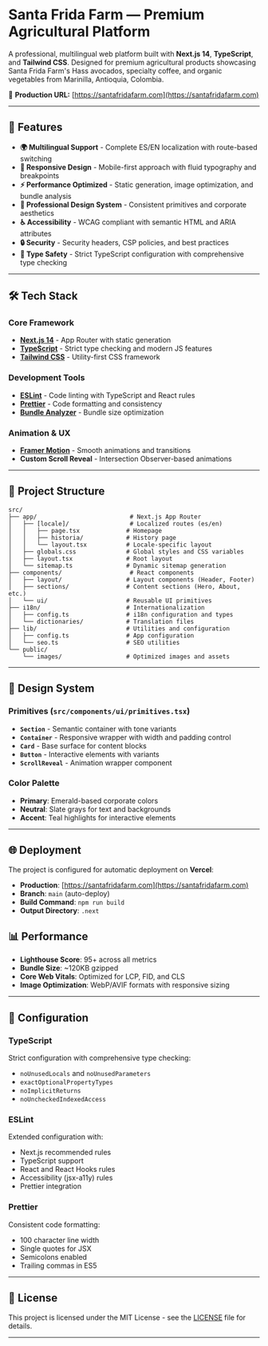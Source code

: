 # Santa Frida Farm — Premium Agricultural Platform

A professional, multilingual web platform built with **Next.js 14**, **TypeScript**, and **Tailwind CSS**. Designed for premium agricultural products showcasing Santa Frida Farm's Hass avocados, specialty coffee, and organic vegetables from Marinilla, Antioquia, Colombia.

🔗 **Production URL:** [https://santafridafarm.com](https://santafridafarm.com)

---

## 🚀 Features

- **🌍 Multilingual Support** - Complete ES/EN localization with route-based switching
- **📱 Responsive Design** - Mobile-first approach with fluid typography and breakpoints
- **⚡ Performance Optimized** - Static generation, image optimization, and bundle analysis
- **🎨 Professional Design System** - Consistent primitives and corporate aesthetics
- **♿ Accessibility** - WCAG compliant with semantic HTML and ARIA attributes
- **🔒 Security** - Security headers, CSP policies, and best practices
- **🧪 Type Safety** - Strict TypeScript configuration with comprehensive type checking

---

## 🛠️ Tech Stack

### Core Framework
- **[Next.js 14](https://nextjs.org/docs)** - App Router with static generation
- **[TypeScript](https://www.typescriptlang.org/)** - Strict type checking and modern JS features
- **[Tailwind CSS](https://tailwindcss.com/)** - Utility-first CSS framework

### Development Tools
- **[ESLint](https://eslint.org/)** - Code linting with TypeScript and React rules
- **[Prettier](https://prettier.io/)** - Code formatting and consistency
- **[Bundle Analyzer](https://www.npmjs.com/package/@next/bundle-analyzer)** - Bundle size optimization

### Animation & UX
- **[Framer Motion](https://www.framer.com/motion/)** - Smooth animations and transitions
- **Custom Scroll Reveal** - Intersection Observer-based animations

---

## 📁 Project Structure

```
src/
├── app/                          # Next.js App Router
│   ├── [locale]/                 # Localized routes (es/en)
│   │   ├── page.tsx             # Homepage
│   │   ├── historia/            # History page
│   │   └── layout.tsx           # Locale-specific layout
│   ├── globals.css              # Global styles and CSS variables
│   ├── layout.tsx               # Root layout
│   └── sitemap.ts               # Dynamic sitemap generation
├── components/                   # React components
│   ├── layout/                  # Layout components (Header, Footer)
│   ├── sections/                # Content sections (Hero, About, etc.)
│   └── ui/                      # Reusable UI primitives
├── i18n/                        # Internationalization
│   ├── config.ts                # i18n configuration and types
│   └── dictionaries/            # Translation files
├── lib/                         # Utilities and configuration
│   ├── config.ts                # App configuration
│   └── seo.ts                   # SEO utilities
└── public/
    └── images/                  # Optimized images and assets
```

---

## 🎨 Design System

### Primitives (`src/components/ui/primitives.tsx`)
- **`Section`** - Semantic container with tone variants
- **`Container`** - Responsive wrapper with width and padding control
- **`Card`** - Base surface for content blocks
- **`Button`** - Interactive elements with variants
- **`ScrollReveal`** - Animation wrapper component

### Color Palette
- **Primary**: Emerald-based corporate colors
- **Neutral**: Slate grays for text and backgrounds
- **Accent**: Teal highlights for interactive elements

---

## 🌐 Deployment

The project is configured for automatic deployment on **Vercel**:

- **Production**: [https://santafridafarm.com](https://santafridafarm.com)
- **Branch**: `main` (auto-deploy)
- **Build Command**: `npm run build`
- **Output Directory**: `.next`


## 📊 Performance

- **Lighthouse Score**: 95+ across all metrics
- **Bundle Size**: ~120KB gzipped
- **Core Web Vitals**: Optimized for LCP, FID, and CLS
- **Image Optimization**: WebP/AVIF formats with responsive sizing

---

## 🔧 Configuration

### TypeScript
Strict configuration with comprehensive type checking:
- `noUnusedLocals` and `noUnusedParameters`
- `exactOptionalPropertyTypes`
- `noImplicitReturns`
- `noUncheckedIndexedAccess`

### ESLint
Extended configuration with:
- Next.js recommended rules
- TypeScript support
- React and React Hooks rules
- Accessibility (jsx-a11y) rules
- Prettier integration

### Prettier
Consistent code formatting:
- 100 character line width
- Single quotes for JSX
- Semicolons enabled
- Trailing commas in ES5

---


## 📄 License

This project is licensed under the MIT License - see the [LICENSE](LICENSE) file for details.

---
